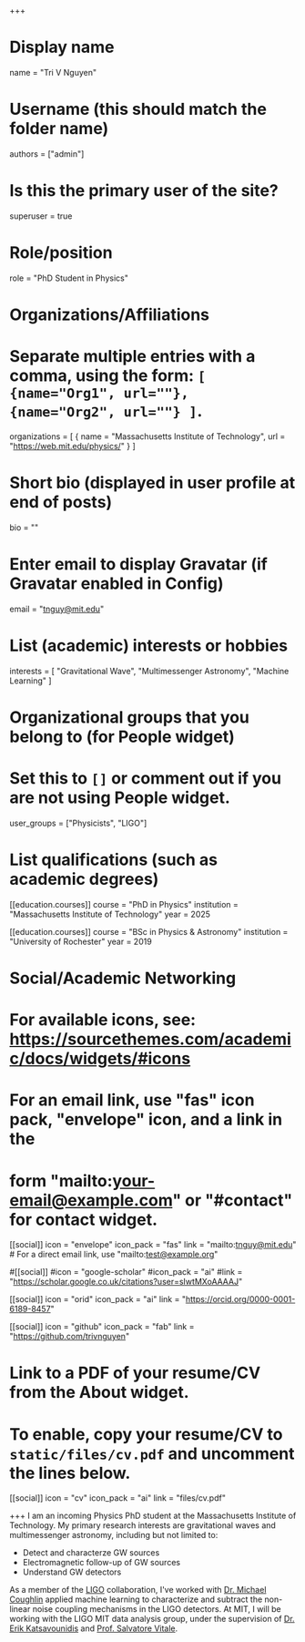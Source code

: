 +++
# Display name
name = "Tri V Nguyen"

# Username (this should match the folder name)
authors = ["admin"]

# Is this the primary user of the site?
superuser = true

# Role/position
role = "PhD Student in Physics"

# Organizations/Affiliations
#   Separate multiple entries with a comma, using the form: `[ {name="Org1", url=""}, {name="Org2", url=""} ]`.
organizations = [ { name = "Massachusetts Institute of Technology", url = "https://web.mit.edu/physics/" } ]

# Short bio (displayed in user profile at end of posts)
bio = ""

# Enter email to display Gravatar (if Gravatar enabled in Config)
email = "tnguy@mit.edu"

# List (academic) interests or hobbies
interests = [
  "Gravitational Wave",
  "Multimessenger Astronomy",
  "Machine Learning"
]

# Organizational groups that you belong to (for People widget)
#   Set this to `[]` or comment out if you are not using People widget.
user_groups = ["Physicists", "LIGO"]

# List qualifications (such as academic degrees)
[[education.courses]]
  course = "PhD in Physics"
  institution = "Massachusetts Institute of Technology"
  year = 2025

[[education.courses]]
  course = "BSc in Physics & Astronomy"
  institution = "University of Rochester"
  year = 2019

# Social/Academic Networking
# For available icons, see: https://sourcethemes.com/academic/docs/widgets/#icons
#   For an email link, use "fas" icon pack, "envelope" icon, and a link in the
#   form "mailto:your-email@example.com" or "#contact" for contact widget.

[[social]]
  icon = "envelope"
  icon_pack = "fas"
  link = "mailto:tnguy@mit.edu"  # For a direct email link, use "mailto:test@example.org"

#[[social]]
  #icon = "google-scholar"
  #icon_pack = "ai"
  #link = "https://scholar.google.co.uk/citations?user=sIwtMXoAAAAJ"

[[social]]
  icon = "orid"
  icon_pack = "ai"
  link = "https://orcid.org/0000-0001-6189-8457"

[[social]]
  icon = "github"
  icon_pack = "fab"
  link = "https://github.com/trivnguyen"

# Link to a PDF of your resume/CV from the About widget.
# To enable, copy your resume/CV to `static/files/cv.pdf` and uncomment the lines below.
[[social]]
   icon = "cv"
   icon_pack = "ai"
   link = "files/cv.pdf"

+++
I am an incoming Physics PhD student at the Massachusetts Institute of Technology. My primary research interests are
gravitational waves and multimessenger astronomy, including but not limited to:

- Detect and characterze GW sources
- Electromagnetic follow-up of GW sources
- Understand GW detectors

As a member of the [LIGO](https://www.ligo.org/) collaboration, I've worked with [Dr. Michael Coughlin](https://www.michaelwcoughlin.com/)
applied machine learning to characterize and subtract the non-linear noise coupling mechanisms in the LIGO detectors. 
At MIT, I will be working with the LIGO MIT data analysis group, under the supervision of 
[Dr. Erik Katsavounidis](http://www.mit.edu/~kats/) and [Prof. Salvatore Vitale](https://sites.google.com/site/follemente/).


